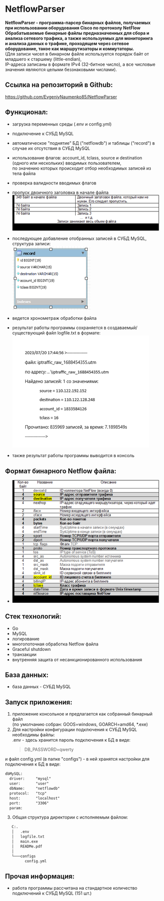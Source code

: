 # **NetflowParser**
**NetflowParser - программа-парсер бинарных файлов, получаемых при использовании оборудования Cisco по протоколу NetFlow  
Обрабатываемые бинарные файлы предназначенных для сбора и анализа сетевого трафика, а также используемых для мониторинга   
и анализа данных о трафике, проходящем через сетевое оборудование, такое как маршрутизаторы и коммутаторы.**  
(Для записи чисел в бинарном файле используется порядок байт от младшего к старшему (little-endian),  
IP-адреса записаны в формате IPv4 (32-битное число), а все числовые значения являются целыми беззнаковыми числами).  

## Ссылка на репозиторий в Github:  
<https://github.com/EvgeniyNaumenko85/NetflowParser>

## Функционал:
- загрузка переменных среды (.env и config.yml)  
- подключение к СУБД MySQL
- автоматическое "поднятие" БД ("netflowdb") и таблицы ("record") в случае их отсутствия в СУБД MySQL  
- использование флагов: account_id, tclass, source и destination (одного или нескольких) вводимых пользователем,  
по значению которых происходит отбор необходимых записей из тела файла  
- проверка валидности вводимых флагов  
- пропуск двоичного заголовка в начале файла  
![img_2.png](img_2.png)  

- последующее добавление отобранных записей в СУБД MySQL, структура записи:  
![table.png](table.png)  

- ведется хронометраж обработки файла  
- результат работы программы сохраняется в создаваемый/существующий файл logfile.txt в формате:  
 ![img.png](img.png)  

- также результат работы программы выводится в консоль  

## Формат бинарного Netflow файла:  
- ![img_1.png](img_1.png)  


## Стек технологий:
- Go  
- MySQL  
- логирование  
- многопоточная обработка Netflow файла  
- Graceful shutdown  
- транзакции  
- внутренняя защита от несанкционированного использования  


## База данных:
- база данных - СУБД MySQL  


## Запуск приложения:
1. приложение консольное и предлагается как собранный бинарный файл  
   (по умолчанию собран: GOOS=windows, GOARCH=amd64, *.exe)  
2. Для настройки конфигурации подключения к СУБД MySQL необходимы файлы:  
.env - здесь хранится пароль подключения к БД в виде:  
   >DB_PASSWORD=qwerty
   >  
  и файл config.yml (в папке "configs") - в ней хранятся настройки для подключения к БД в виде:   
 ```
dbMySQL:  
   driver:     "mysql"  
   user:       "user"  
   dbName:     "netflowdb"  
   protocol:   "tcp"  
   host:       "localhost"  
   port:       "3306"  
   param:  
 ```
3. Общая структура директории с исполняемым файлом:  
```
   C:.
   │   .env
   │   logfile.txt
   │   main.exe
   │   READMe.pdf
   │ 
   └───configs
         config.yml
```

## Прочая информация:
- работа программы рассчитана на стандартное количество подключений к СУБД MySQL (151 шт.)